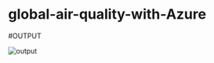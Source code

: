 # global-air-quality-with-Azure

#OUTPUT

![output](https://user-images.githubusercontent.com/36529311/113716402-3171b480-9708-11eb-80a4-6a70a362cd6a.png)



